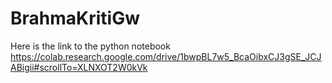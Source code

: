 # BrahmaKritiGw
Here is the link to the python notebook
https://colab.research.google.com/drive/1bwpBL7w5_BcaOibxCJ3gSE_JCJABigii#scrollTo=XLNXOT2W0kVk
